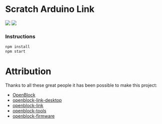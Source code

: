 # Scratch Arduino Link
![](https://img.shields.io/travis/com/OttawaSTEM/scratch-arduino-link?color=success) ![](https://img.shields.io/github/license/OttawaSTEM/scratch-arduino-link)

### Instructions
```bash
npm install
npm start
```

# Attribution
Thanks to all these great people it has been possible to make this project:
* [OpenBlock](https://github.com/ottawastem)
* [openblock-link-desktop](https://github.com/ottawastem/openblock-link-desktop)
* [openblock-link](https://github.com/ottawastem/openblock-link)
* [openblock-tools](https://github.com/ottawastem/openblock-tools)
* [openblock-firmware](https://github.com/ottawastem/openblock-firmwares)